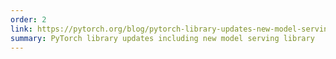 ```yaml
---
order: 2
link: https://pytorch.org/blog/pytorch-library-updates-new-model-serving-library
summary: PyTorch library updates including new model serving library
---
```




